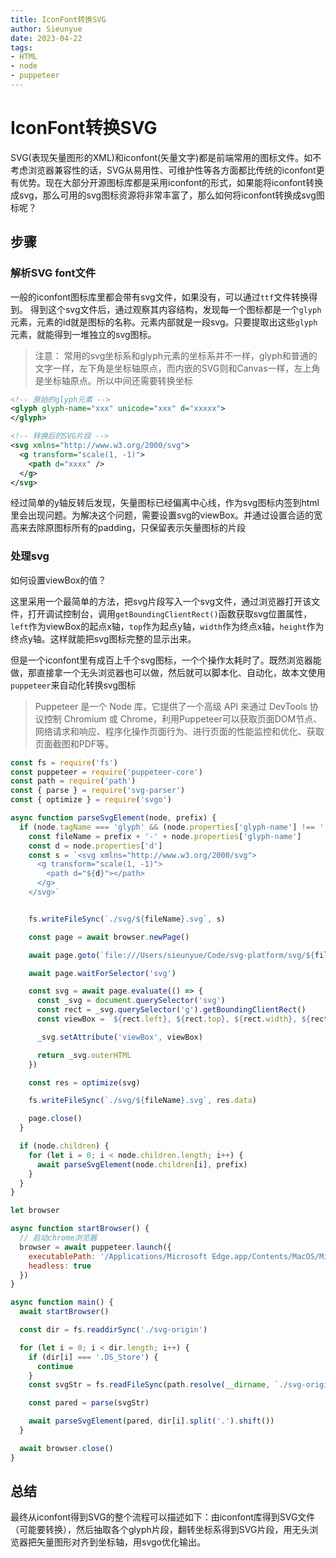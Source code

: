 ```yaml
--- 
title: IconFont转换SVG
author: Sieunyue
date: 2023-04-22
tags: 
- HTML
- node
- puppeteer
--- 
```

# IconFont转换SVG

SVG(表现矢量图形的XML)和iconfont(矢量文字)都是前端常用的图标文件。如不考虑浏览器兼容性的话，SVG从易用性、可维护性等各方面都比传统的iconfont更有优势。现在大部分开源图标库都是采用iconfont的形式，如果能将iconfont转换成svg，那么可用的svg图标资源将非常丰富了，那么如何将iconfont转换成svg图标呢？

## 步骤
### 解析SVG font文件
一般的iconfont图标库里都会带有svg文件，如果没有，可以通过`ttf`文件转换得到。
得到这个svg文件后，通过观察其内容结构，发现每一个图标都是一个`glyph`元素，元素的id就是图标的名称。元素内部就是一段svg。只要提取出这些`glyph`元素，就能得到一堆独立的svg图标。
> 注意：
> 常用的svg坐标系和glyph元素的坐标系并不一样，glyph和普通的文字一样，左下角是坐标轴原点，而内嵌的SVG则和Canvas一样，左上角是坐标轴原点。所以中间还需要转换坐标

```xml
<!-- 原始的glyph元素 -->
<glyph glyph-name="xxx" unicode="xxx" d="xxxxx">
</glyph>

<!-- 转换后的SVG片段 -->
<svg xmlns="http://www.w3.org/2000/svg">
  <g transform="scale(1, -1)">
    <path d="xxxx" />
  </g>
</svg>
```
经过简单的y轴反转后发现，矢量图标已经偏离中心线，作为svg图标内签到html里会出现问题。为解决这个问题，需要设置svg的viewBox。并通过设置合适的宽高来去除原图标所有的padding，只保留表示矢量图标的片段

### 处理svg
如何设置viewBox的值？

这里采用一个最简单的方法，把svg片段写入一个svg文件，通过浏览器打开该文件，打开调试控制台，调用`getBoundingClientRect()`函数获取svg位置属性，`left`作为viewBox的起点x轴，`top`作为起点y轴，`width`作为终点x轴，`height`作为终点y轴。这样就能把svg图标完整的显示出来。

但是一个iconfont里有成百上千个svg图标，一个个操作太耗时了。既然浏览器能做，那直接拿一个无头浏览器也可以做，然后就可以脚本化、自动化，故本文使用`puppeteer`来自动化转换svg图标
> Puppeteer 是一个 Node 库，它提供了一个高级 API 来通过 DevTools 协议控制 Chromium 或 Chrome，利用Puppeteer可以获取页面DOM节点、网络请求和响应、程序化操作页面行为、进行页面的性能监控和优化、获取页面截图和PDF等。

```javascript
const fs = require('fs')
const puppeteer = require('puppeteer-core')
const path = require('path')
const { parse } = require('svg-parser')
const { optimize } = require('svgo')

async function parseSvgElement(node, prefix) {
  if (node.tagName === 'glyph' && (node.properties['glyph-name'] !== '.notdef')) {
    const fileName = prefix + '-' + node.properties['glyph-name']
    const d = node.properties['d']
    const s = `<svg xmlns="http://www.w3.org/2000/svg">
      <g transform="scale(1, -1)">
        <path d="${d}"></path>
      </g>
    </svg>`


    fs.writeFileSync(`./svg/${fileName}.svg`, s)

    const page = await browser.newPage()

    await page.goto(`file:///Users/sieunyue/Code/svg-platform/svg/${fileName}.svg`)

    await page.waitForSelector('svg')

    const svg = await page.evaluate(() => {
      const _svg = document.querySelector('svg')
      const rect = _svg.querySelector('g').getBoundingClientRect()
      const viewBox = `${rect.left}, ${rect.top}, ${rect.width}, ${rect.height}`

      _svg.setAttribute('viewBox', viewBox)

      return _svg.outerHTML
    })

    const res = optimize(svg)

    fs.writeFileSync(`./svg/${fileName}.svg`, res.data)

    page.close()
  }

  if (node.children) {
    for (let i = 0; i < node.children.length; i++) {
      await parseSvgElement(node.children[i], prefix)
    }
  }
}

let browser

async function startBrowser() {
  // 启动chrome浏览器
  browser = await puppeteer.launch({
    executablePath: '/Applications/Microsoft Edge.app/Contents/MacOS/Microsoft Edge',
    headless: true
  })
}

async function main() {
  await startBrowser()

  const dir = fs.readdirSync('./svg-origin')

  for (let i = 0; i < dir.length; i++) {
    if (dir[i] === '.DS_Store') {
      continue
    }
    const svgStr = fs.readFileSync(path.resolve(__dirname, `./svg-origin/${dir[i]}`), { encoding: 'utf-8' }).toString()

    const pared = parse(svgStr)

    await parseSvgElement(pared, dir[i].split('.').shift())
  }

  await browser.close()
}
```

## 总结
最终从iconfont得到SVG的整个流程可以描述如下：由iconfont库得到SVG文件（可能要转换），然后抽取各个glyph片段，翻转坐标系得到SVG片段，用无头浏览器把矢量图形对齐到坐标轴，用svgo优化输出。


